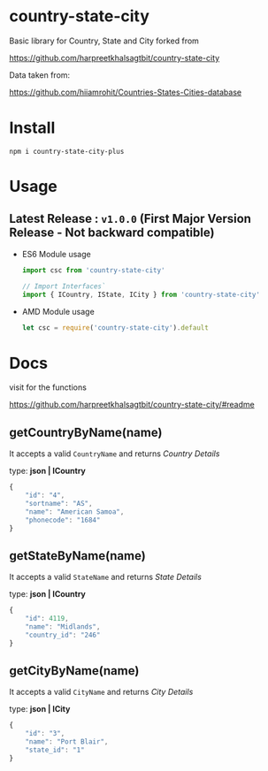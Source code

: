 country-state-city
==============================
Basic library for Country, State and City forked from

https://github.com/harpreetkhalsagtbit/country-state-city

Data taken from:

https://github.com/hiiamrohit/Countries-States-Cities-database

# Install
`npm i country-state-city-plus`

# Usage

## Latest Release : `v1.0.0` (First Major Version Release - Not backward compatible)
  - ES6 Module usage

     ```js
     import csc from 'country-state-city'

     // Import Interfaces`
     import { ICountry, IState, ICity } from 'country-state-city'
     ```
  - AMD Module usage

    ```js
    let csc = require('country-state-city').default
    ```


# Docs

visit for the functions

https://github.com/harpreetkhalsagtbit/country-state-city/#readme



getCountryByName(name)
---------------

It accepts a valid `CountryName` and   returns *Country Details*

type: **json | ICountry**

```js
{
	"id": "4",
	"sortname": "AS",
	"name": "American Samoa",
	"phonecode": "1684"
}
```

getStateByName(name)
---------------

It accepts a valid `StateName` and   returns *State Details*

type: **json | ICountry**

```js
{
	"id": 4119,
	"name": "Midlands",
	"country_id": "246"
}
```

getCityByName(name)
---------------

It accepts a valid `CityName` and   returns *City Details*

type: **json | ICity**

```js
{
	"id": "3",
	"name": "Port Blair",
	"state_id": "1"
}
```